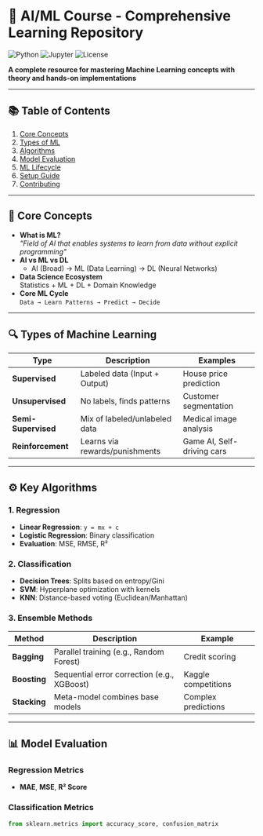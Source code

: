 # 🚀 AI/ML Course - Comprehensive Learning Repository

![Python](https://img.shields.io/badge/Python-3.8%2B-blue)
![Jupyter](https://img.shields.io/badge/Jupyter-Notebook-orange)
![License](https://img.shields.io/badge/License-MIT-green)

**A complete resource for mastering Machine Learning concepts with theory and hands-on implementations**

---

## 📚 Table of Contents
1. [Core Concepts](#-core-concepts)
2. [Types of ML](#-types-of-machine-learning)
3. [Algorithms](#-key-algorithms)
4. [Model Evaluation](#-model-evaluation)
5. [ML Lifecycle](#-ml-lifecycle)
6. [Setup Guide](#-setup)
7. [Contributing](#-contributing)

---

## 🧠 Core Concepts
- **What is ML?**  
  _"Field of AI that enables systems to learn from data without explicit programming"_
- **AI vs ML vs DL**  
  - AI (Broad) → ML (Data Learning) → DL (Neural Networks)
- **Data Science Ecosystem**  
  Statistics + ML + DL + Domain Knowledge
- **Core ML Cycle**  
  `Data → Learn Patterns → Predict → Decide`

---

## 🔍 Types of Machine Learning
| Type               | Description                          | Examples                     |
|--------------------|--------------------------------------|------------------------------|
| **Supervised**     | Labeled data (Input + Output)        | House price prediction       |
| **Unsupervised**   | No labels, finds patterns            | Customer segmentation        |
| **Semi-Supervised**| Mix of labeled/unlabeled data        | Medical image analysis       |
| **Reinforcement**  | Learns via rewards/punishments       | Game AI, Self-driving cars   |

---

## ⚙️ Key Algorithms
### 1. Regression
- **Linear Regression**: `y = mx + c`
- **Logistic Regression**: Binary classification
- **Evaluation**: MSE, RMSE, R²

### 2. Classification
- **Decision Trees**: Splits based on entropy/Gini
- **SVM**: Hyperplane optimization with kernels
- **KNN**: Distance-based voting (Euclidean/Manhattan)

### 3. Ensemble Methods
| Method     | Description                          | Example           |
|------------|--------------------------------------|-------------------|
| **Bagging**| Parallel training (e.g., Random Forest)| Credit scoring    |
| **Boosting**| Sequential error correction (e.g., XGBoost)| Kaggle competitions |
| **Stacking**| Meta-model combines base models      | Complex predictions|

---

## 📊 Model Evaluation
### Regression Metrics
- **MAE**, **MSE**, **R² Score**

### Classification Metrics
```python
from sklearn.metrics import accuracy_score, confusion_matrix
